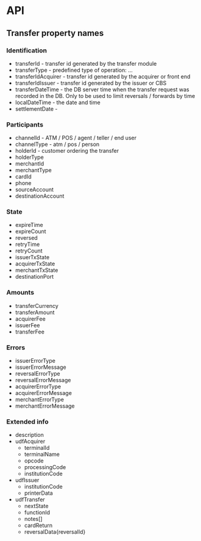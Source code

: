 # API

## Transfer property names

### Identification

* transferId - transfer id generated by the transfer module
* transferType - predefined type of operation: ...
* transferIdAcquirer - transfer id generated by the acquirer or front end
* transferIdIssuer - transfer id generated by the issuer or CBS
* transferDateTime - the DB server time when the transfer request was recorded in the DB. Only to be used to limit reversals / forwards by time
* localDateTime - the date and time
* settlementDate -

### Participants

* channelId - ATM / POS / agent / teller / end user
* channelType - atm / pos / person
* holderId - customer ordering the transfer
* holderType
* merchantId
* merchantType
* cardId
* phone
* sourceAccount
* destinationAccount

### State

* expireTime
* expireCount
* reversed
* retryTime
* retryCount
* issuerTxState
* acquirerTxState
* merchantTxState
* destinationPort

### Amounts

* transferCurrency
* transferAmount
* acquirerFee
* issuerFee
* transferFee

### Errors

* issuerErrorType
* issuerErrorMessage
* reversalErrorType
* reversalErrorMessage
* acquirerErrorType
* acquirerErrorMessage
* merchantErrorType
* merchantErrorMessage

### Extended info

* description
* udfAcquirer
  * terminalId
  * terminalName
  * opcode
  * processingCode
  * institutionCode
* udfIssuer
  * institutionCode
  * printerData
* udfTransfer
  * nextState
  * functionId
  * notes[]
  * cardReturn
  * reversalData{reversalId}
